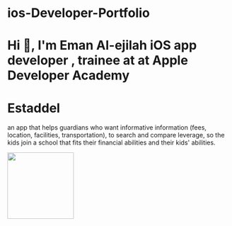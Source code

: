 # ios-Developer-Portfolio
# Hi 👋, I'm Eman Al-ejilah iOS app developer , trainee at at Apple Developer Academy
# Estaddel
an app that helps guardians who want informative information (fees, location, facilities, transportation), to search and compare leverage, so the kids join a school that fits their financial abilities and their kids' abilities.
 
 
 <img src="![image-2](https://user-images.githubusercontent.com/116960445/233877451-0e01e5fa-0c2b-4596-893e-2a20710e223e.png)" width ="150">




